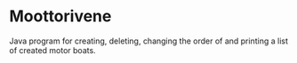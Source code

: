 # Moottorivene

Java program for creating, deleting, changing the order of and printing a list of created motor boats.
